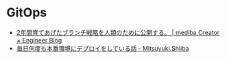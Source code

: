 # GitOps

- [2年間育てあげたブランチ戦略を人類のために公開する。 | mediba Creator × Engineer Blog](https://ceblog.mediba.jp/post/680296068897964032/2%E5%B9%B4%E9%96%93%E8%82%B2%E3%81%A6%E3%81%82%E3%81%92%E3%81%9F%E3%83%96%E3%83%A9%E3%83%B3%E3%83%81%E6%88%A6%E7%95%A5%E3%82%92%E4%BA%BA%E9%A1%9E%E3%81%AE%E3%81%9F%E3%82%81%E3%81%AB%E5%85%AC%E9%96%8B%E3%81%99%E3%82%8B)
- [毎日何度も本番環境にデプロイをしている話 - Mitsuyuki.Shiiba](https://bufferings.hatenablog.com/entry/2022/04/02/233133)
